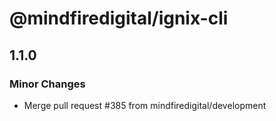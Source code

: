 # @mindfiredigital/ignix-cli

## 1.1.0

### Minor Changes

- Merge pull request #385 from mindfiredigital/development
